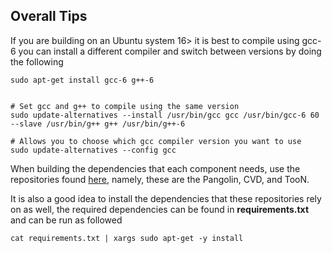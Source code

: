 ## Overall Tips

If you are building on an Ubuntu system 16> it is best to compile using gcc-6 you can install a different compiler and switch between versions by doing the following

```
sudo apt-get install gcc-6 g++-6


# Set gcc and g++ to compile using the same version
sudo update-alternatives --install /usr/bin/gcc gcc /usr/bin/gcc-6 60 --slave /usr/bin/g++ g++ /usr/bin/g++-6

# Allows you to choose which gcc compiler version you want to use
sudo update-alternatives --config gcc
```


When building the dependencies that each component needs, use the repositories found [here](https://github.com/ankurhanda?tab=repositories), namely, these are the Pangolin, CVD, and TooN.

It is also a good idea to install the dependencies that these repositories rely on as well, the required dependencies can be found in **requirements.txt** and can be run as followed

```
cat requirements.txt | xargs sudo apt-get -y install
```